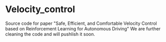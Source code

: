 # Velocity_control
Source code for paper "Safe, Efficient, and Comfortable Velocity Control based on Reinforcement Learning for Autonomous Driving"
We are further cleaning the code and will pushlish it soon.
